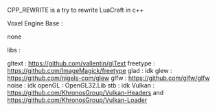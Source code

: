 CPP_REWRITE is a try to rewrite LuaCraft in c++

Voxel Engine Base :

none

libs :

gltext : https://github.com/vallentin/glText
freetype : https://github.com/ImageMagick/freetype
glad : idk
glew : https://github.com/nigels-com/glew
glfw : https://github.com/glfw/glfw
noise : idk
openGL : OpenGL32.Lib
stb : idk
Vulkan : https://github.com/KhronosGroup/Vulkan-Headers and https://github.com/KhronosGroup/Vulkan-Loader